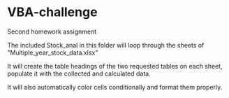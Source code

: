 # VBA-challenge
Second homework assignment

The included Stock_anal in this folder will loop through the sheets of "Multiple_year_stock_data.xlsx"

It will create the table headings of the two requested tables on each sheet, populate it with the collected and calculated data.

It will also automatically color cells conditionally and format them properly.


